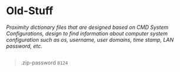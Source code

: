 ﻿# Old-Stuff 
 
*Proximity dictionary files that are designed based on CMD System Configurations, design to find information about computer system configuration such as os, username, user domains, time stamp, LAN password, etc.*

~~~

~~~

> .zip-password `8124`
